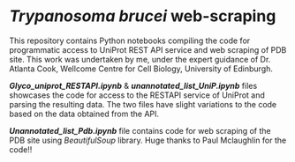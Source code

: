 # _Trypanosoma brucei_ web-scraping
This repository contains Python notebooks compiling the code for programmatic access to UniProt REST API service and web scraping of PDB site. This work was undertaken by me,
under the expert guidance of Dr. Atlanta Cook, Wellcome Centre for Cell Biology, University of Edinburgh.

***Glyco_uniprot_RESTAPI.ipynb*** & ***unannotated_list_UniP.ipynb*** files showcases the code for access to the RESTAPI service of UniProt and parsing the resulting data. The two
files have slight variations to the code based on the data obtained from the API.

***Unannotated_list_Pdb.ipynb*** file contains code for web scraping of the PDB site using _BeautifulSoup_ library. Huge thanks to Paul Mclaughlin for the code!!
